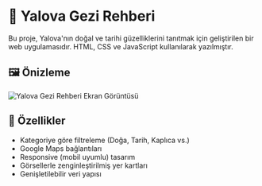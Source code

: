 # 🌿 Yalova Gezi Rehberi

Bu proje, Yalova'nın doğal ve tarihi güzelliklerini tanıtmak için geliştirilen bir web uygulamasıdır. HTML, CSS ve JavaScript kullanılarak yazılmıştır.

## 🖼️ Önizleme

![Yalova Gezi Rehberi Ekran Görüntüsü](genelGoruntu.png)

## 🚀 Özellikler

- Kategoriye göre filtreleme (Doğa, Tarih, Kaplıca vs.)
- Google Maps bağlantıları
- Responsive (mobil uyumlu) tasarım
- Görsellerle zenginleştirilmiş yer kartları
- Genişletilebilir veri yapısı
